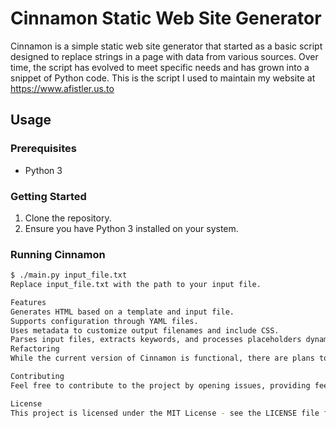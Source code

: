 # Cinnamon Static Web Site Generator

Cinnamon is a simple static web site generator that started as a basic script designed to replace strings in a page with data from various sources. Over time, the script has evolved to meet specific needs and has grown into a snippet of Python code.
This is the script I used to maintain my website at https://www.afistler.us.to

## Usage

### Prerequisites

- Python 3

### Getting Started

1. Clone the repository.
2. Ensure you have Python 3 installed on your system.

### Running Cinnamon

```bash
$ ./main.py input_file.txt
Replace input_file.txt with the path to your input file.

Features
Generates HTML based on a template and input file.
Supports configuration through YAML files.
Uses metadata to customize output filenames and include CSS.
Parses input files, extracts keywords, and processes placeholders dynamically.
Refactoring
While the current version of Cinnamon is functional, there are plans to refactor the code for improved maintainability. As the script has grown to suit specific needs, refactoring will ensure cleaner code structure and easier future enhancements.

Contributing
Feel free to contribute to the project by opening issues, providing feedback, or submitting pull requests.

License
This project is licensed under the MIT License - see the LICENSE file for details.

